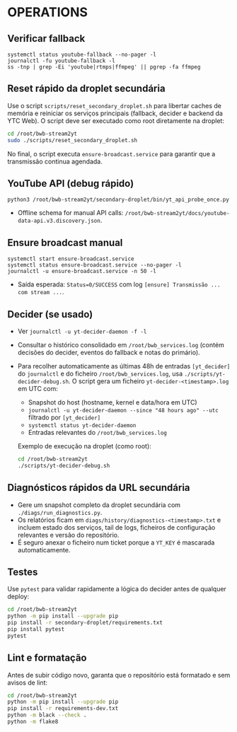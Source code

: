 # OPERATIONS

## Verificar fallback

```
systemctl status youtube-fallback --no-pager -l
journalctl -fu youtube-fallback -l
ss -tnp | grep -Ei 'youtube|rtmps|ffmpeg' || pgrep -fa ffmpeg
```

## Reset rápido da droplet secundária

Use o script `scripts/reset_secondary_droplet.sh` para libertar caches de memória e reiniciar os serviços principais (fallback, decider e backend da YTC Web). O script deve ser executado como root diretamente na droplet:

```bash
cd /root/bwb-stream2yt
sudo ./scripts/reset_secondary_droplet.sh
```

No final, o script executa `ensure-broadcast.service` para garantir que a transmissão continua agendada.

## YouTube API (debug rápido)

```
python3 /root/bwb-stream2yt/secondary-droplet/bin/yt_api_probe_once.py
```

- Offline schema for manual API calls: `/root/bwb-stream2yt/docs/youtube-data-api.v3.discovery.json`.

## Ensure broadcast manual

```
systemctl start ensure-broadcast.service
systemctl status ensure-broadcast.service --no-pager -l
journalctl -u ensure-broadcast.service -n 50 -l
```

- Saída esperada: `Status=0/SUCCESS` com log `[ensure] Transmissão ... com stream ...`.

## Decider (se usado)

- Ver `journalctl -u yt-decider-daemon -f -l`
- Consultar o histórico consolidado em `/root/bwb_services.log` (contém decisões do decider, eventos do fallback e notas do primário).
- Para recolher automaticamente as últimas 48h de entradas `[yt_decider]` do `journalctl` e do ficheiro `/root/bwb_services.log`, usa `./scripts/yt-decider-debug.sh`. O script gera um ficheiro `yt-decider-<timestamp>.log` em UTC com:
  - Snapshot do host (hostname, kernel e data/hora em UTC)
  - `journalctl -u yt-decider-daemon --since "48 hours ago" --utc` filtrado por `[yt_decider]`
  - `systemctl status yt-decider-daemon`
  - Entradas relevantes do `/root/bwb_services.log`
  
  Exemplo de execução na droplet (como root):
  ```bash
  cd /root/bwb-stream2yt
  ./scripts/yt-decider-debug.sh
  ```

## Diagnósticos rápidos da URL secundária

- Gere um snapshot completo da droplet secundária com `./diags/run_diagnostics.py`.
- Os relatórios ficam em `diags/history/diagnostics-<timestamp>.txt` e incluem estado dos serviços, tail de logs, ficheiros de configuração relevantes e versão do repositório.
- É seguro anexar o ficheiro num ticket porque a `YT_KEY` é mascarada automaticamente.

## Testes

Use `pytest` para validar rapidamente a lógica do decider antes de qualquer deploy:

```bash
cd /root/bwb-stream2yt
python -m pip install --upgrade pip
pip install -r secondary-droplet/requirements.txt
pip install pytest
pytest
```

## Lint e formatação

Antes de subir código novo, garanta que o repositório está formatado e sem avisos de lint:

```bash
cd /root/bwb-stream2yt
python -m pip install --upgrade pip
pip install -r requirements-dev.txt
python -m black --check .
python -m flake8
```
